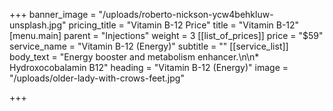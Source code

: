 +++
banner_image = "/uploads/roberto-nickson-ycw4behkluw-unsplash.jpg"
pricing_title = "Vitamin B-12 Price"
title = "Vitamin B-12"
[menu.main]
parent = "Injections"
weight = 3
[[list_of_prices]]
price = "$59"
service_name = "Vitamin B-12 (Energy)"
subtitle = ""
[[service_list]]
body_text = "Energy booster and metabolism enhancer.\n\n* Hydroxocobalamin B12"
heading = "Vitamin B-12 (Energy)"
image = "/uploads/older-lady-with-crows-feet.jpg"

+++
